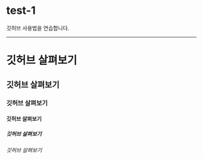 # test-1
깃허브 사용법을 연습합니다.
***
# 깃허브 살펴보기
## 깃허브 살펴보기
### 깃허브 살펴보기
#### 깃허브 살펴보기
##### 깃허브 살펴보기
###### 깃허브 살펴보기
